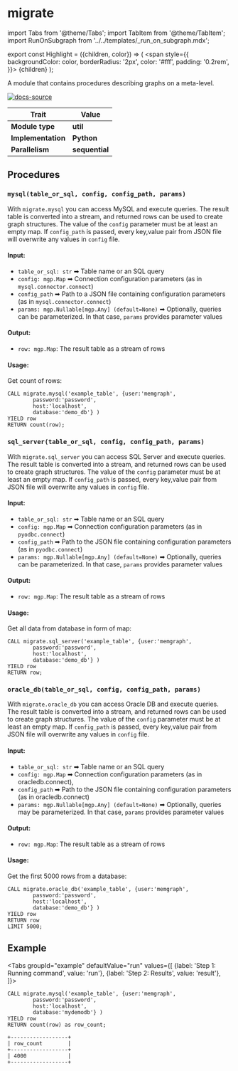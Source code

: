 # migrate

import Tabs from '@theme/Tabs';
import TabItem from '@theme/TabItem';
import RunOnSubgraph from '../../templates/_run_on_subgraph.mdx';

export const Highlight = ({children, color}) => (
  <span
    style={{
      backgroundColor: color,
      borderRadius: '2px',
      color: '#fff',
      padding: '0.2rem',
    }}>
    {children}
  </span>
);

A module that contains procedures describing graphs on a meta-level.

[![docs-source](https://img.shields.io/badge/source-migrate-FB6E00?logo=github&style=for-the-badge)](https://github.com/memgraph/mage/blob/main/python/migrate.py)

| Trait               | Value                                                 |
| ------------------- | ----------------------------------------------------- |
| **Module type**     | <Highlight color="#FB6E00">**util**</Highlight>  |
| **Implementation**  | <Highlight color="#FB6E00">**Python**</Highlight>     |
| **Parallelism**     | <Highlight color="#FB6E00">**sequential**</Highlight> |

## Procedures

### `mysql(table_or_sql, config, config_path, params)`

With `migrate.mysql` you can access MySQL and execute queries. The result table is converted into a stream,
and returned rows can be used to create graph structures. The value of the `config` parameter must be at least an empty map. If `config_path` is passed, every key,value pair from JSON file will overwrite any values in `config` file.

#### Input:

* `table_or_sql: str` ➡ Table name or an SQL query
* `config: mgp.Map` ➡ Connection configuration parameters (as in `mysql.connector.connect`)
* `config_path` ➡ Path to a JSON file containing configuration parameters (as in `mysql.connector.connect`)
* `params: mgp.Nullable[mgp.Any] (default=None)` ➡ Optionally, queries can be parameterized. In that case, `params` provides parameter values
    

#### Output:

* `row: mgp.Map`: The result table as a stream of rows

#### Usage:
Get count of rows:
```cypher
CALL migrate.mysql('example_table', {user:'memgraph',
        password:'password',
        host:'localhost',
        database:'demo_db'} )
YIELD row
RETURN count(row);
```

### `sql_server(table_or_sql, config, config_path, params)`

With `migrate.sql_server` you can access SQL Server and execute queries. The result table is converted into a stream, and returned rows can be used to create graph structures. The value of the `config` parameter must be at least an empty map. If `config_path` is passed, every key,value pair from JSON file will overwrite any values in `config` file.

#### Input:

* `table_or_sql: str` ➡ Table name or an SQL query
* `config: mgp.Map` ➡ Connection configuration parameters (as in `pyodbc.connect`)
* `config_path` ➡ Path to the JSON file containing configuration parameters (as in `pyodbc.connect`)
* `params: mgp.Nullable[mgp.Any] (default=None)` ➡ Optionally, queries can be parameterized. In that case, `params` provides parameter values
    
#### Output:

* `row: mgp.Map`: The result table as a stream of rows

#### Usage:
Get all data from database in form of map:
```cypher
CALL migrate.sql_server('example_table', {user:'memgraph',
        password:'password',
        host:'localhost',
        database:'demo_db'} )
YIELD row
RETURN row;
```

### `oracle_db(table_or_sql, config, config_path, params)`

With `migrate.oracle_db` you can access Oracle DB and execute queries. The result table is converted into a stream, and returned rows can be used to create graph structures. The value of the `config` parameter must be at least an empty map. If `config_path` is passed, every key,value pair from JSON file will overwrite any values in `config` file.


#### Input:

* `table_or_sql: str` ➡ Table name or an SQL query
* `config: mgp.Map` ➡ Connection configuration parameters (as in oracledb.connect),
* `config_path` ➡ Path to the JSON file containing configuration parameters (as in oracledb.connect)
* `params: mgp.Nullable[mgp.Any] (default=None)` ➡ Optionally, queries may be parameterized. In that case, `params` provides parameter values
    
#### Output:

* `row: mgp.Map`: The result table as a stream of rows

#### Usage:
Get the first 5000 rows from a database:
```cypher
CALL migrate.oracle_db('example_table', {user:'memgraph',
        password:'password',
        host:'localhost',
        database:'demo_db'} )
YIELD row
RETURN row
LIMIT 5000;
```

## Example

<Tabs
groupId="example"
defaultValue="run"
values={[
{label: 'Step 1: Running command', value: 'run'},
{label: 'Step 2: Results', value: 'result'},
]}>

  <TabItem value="run">

```cypher
CALL migrate.mysql('example_table', {user:'memgraph',
        password:'password',
        host:'localhost',
        database:'mydemodb'} )
YIELD row
RETURN count(row) as row_count;
```

  </TabItem>
  <TabItem value="result">

```plaintext
+------------------+
| row_count        |
+------------------+
| 4000             |
+------------------+
```

  </TabItem>
</Tabs>


  
